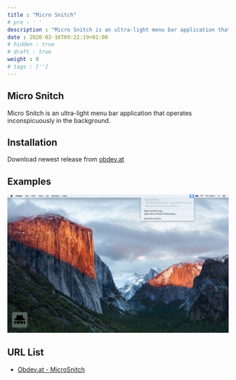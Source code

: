 ```yaml
---
title : "Micro Snitch"
# pre : ' '
description : "Micro Snitch is an ultra-light menu bar application that operates inconspicuously in the background."
date : 2020-03-16T09:22:19+01:00
# hidden : true
# draft : true
weight : 0
# tags : ['']
---
```


## Micro Snitch

Micro Snitch is an ultra-light menu bar application that operates inconspicuously in the background.

## Installation

Download newest release from [obdev.at](https://www.obdev.at/products/microsnitch/download.html)

## Examples

![Example](images/example.jpg)

## URL List

- [Obdev.at - MicroSnitch](https://www.obdev.at/products/microsnitch/index.html)

